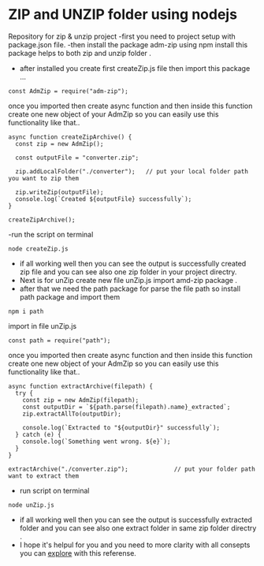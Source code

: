 # ZIP and UNZIP folder using nodejs
Repository for zip & unzip project
-first you need to project setup with package.json file.
-then install the package adm-zip using npm install this package helps to both zip and unzip folder .
- after installed you create first  createZip.js file then import this package ...
```
const AdmZip = require("adm-zip");
```
once you imported then create async function and then inside this function create one new object of your AdmZip so you can easily use this functionality  like that..
```
async function createZipArchive() {
  const zip = new AdmZip();

  const outputFile = "converter.zip";

  zip.addLocalFolder("./converter");   // put your local folder path you want to zip them 
  
  zip.writeZip(outputFile);
  console.log(`Created ${outputFile} successfully`);
}

createZipArchive();
```
-run the script on terminal 
```
node createZip.js
```
- if all working well then you can see the output is successfully created zip file and you can see also one zip folder in your project directry.
- Next is for unZip create new file unZip.js import amd-zip package .
- after that we need the path package for parse the file path so install path package and import them
```
npm i path
```
import in file unZip.js
```
const path = require("path");
```
once you imported then create async function and then inside this function create one new object of your AdmZip so you can easily use this functionality  like that..
```
async function extractArchive(filepath) {
  try {
    const zip = new AdmZip(filepath);
    const outputDir = `${path.parse(filepath).name}_extracted`;
    zip.extractAllTo(outputDir);

    console.log(`Extracted to "${outputDir}" successfully`);
  } catch (e) {
    console.log(`Something went wrong. ${e}`);
  }
}

extractArchive("./converter.zip");             // put your folder path want to extract them
```
- run script on terminal 
```
node unZip.js
```
- if all working well then you can see the output is successfully extracted folder and you can see also one extract folder in same zip folder directry .
- I hope it's helpul for you and you need to more clarity with all consepts you can [explore](https://www.digitalocean.com/community/tutorials/how-to-work-with-zip-files-in-node-js) with this referense.




